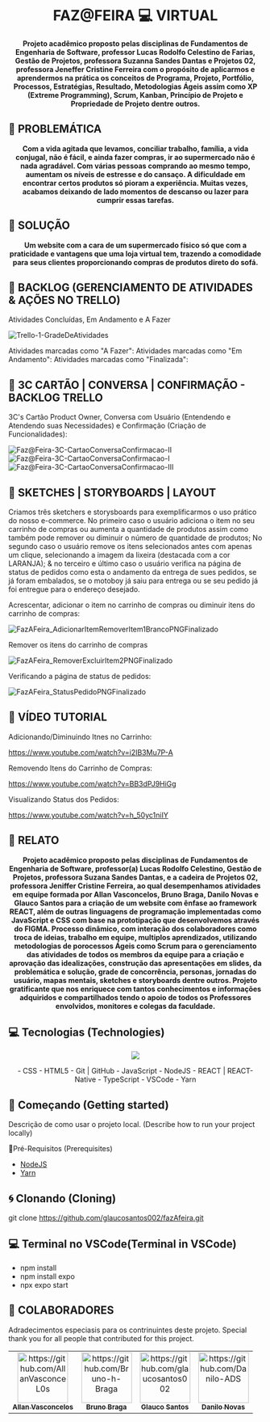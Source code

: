 <h1 align="center" style="font-weight: bold;">FAZ@FEIRA 💻 VIRTUAL</h1>

<p align="center">
    <b>Projeto acadêmico proposto pelas disciplinas de Fundamentos de Engenharia de Software, professor Lucas Rodolfo Celestino de Farias, Gestão de Projetos, professora Suzanna Sandes Dantas e Projetos 02, professora Jeneffer Cristine Ferreira com o propósito de aplicarmos e aprendermos na prática os conceitos de Programa, Projeto, Portfólio, Processos, Estratégias, Resultado, Metodologias Ágeis assim como XP (Extreme Programming), Scrum, Kanban, Princípio de Projeto e Propriedade de Projeto dentre outros.</b>
</p>


<h2 id="started">📝 PROBLEMÁTICA</h2>


<p align="center">
    <b>Com a vida agitada que levamos, conciliar trabalho, família, a vida conjugal, não é fácil, e ainda fazer compras, 
ir ao supermercado não é nada agradável. Com várias pessoas comprando ao mesmo tempo, aumentam os níveis de estresse e do cansaço. 
A dificuldade em encontrar certos produtos só pioram a experiência. Muitas vezes, acabamos deixando de lado momentos de descanso ou lazer para cumprir essas tarefas. </b>
</p>


<h2 id="started">🚀 SOLUÇÃO</h2>


<p align="center">
    <b>Um website com a cara de um 
supermercado físico só que com a praticidade e vantagens que uma loja virtual 
tem, trazendo a comodidade para seus clientes proporcionando compras de 
produtos direto do sofá.</b>
</p>


<h2 id="backlog">💾 BACKLOG (GERENCIAMENTO DE ATIVIDADES & AÇÕES NO TRELLO)</h2>


Atividades Concluídas, Em Andamento e A Fazer


![Trello-1-GradeDeAtividades](https://github.com/user-attachments/assets/821f8277-22dc-412f-b0ed-f5af0807a355)

Atividades marcadas como "A Fazer":        Atividades marcadas como "Em Andamento":         Atividades marcadas como "Finalizada":


<h2 id="3C's">💾 3C CARTÃO | CONVERSA | CONFIRMAÇÃO - BACKLOG TRELLO</h2>


3C's Cartão Product Owner, Conversa com Usuário (Entendendo e Atendendo suas Necessidades) e Confirmação (Criação de Funcionalidades):

![Faz@Feira-3C-CartaoConversaConfirmacao-II](https://github.com/user-attachments/assets/c931b4ec-e9f5-4d87-9580-fa2e6e255edb) ![Faz@Feira-3C-CartaoConversaConfirmacao-I](https://github.com/user-attachments/assets/3f7c4a4c-ea46-4ee1-bc8a-9551175ade2f) ![Faz@Feira-3C-CartaoConversaConfirmacao-III](https://github.com/user-attachments/assets/84400e9c-8466-4d7d-8880-c018cbdba9c0)


<h2 id="layout">🎨 SKETCHES | STORYBOARDS | LAYOUT</h2>


Criamos três sketchers e storysboards para exemplificarmos o uso prático do nosso e-commerce. 
No primeiro caso o usuário adiciona o item no seu carrinho de compras ou aumenta a quantidade de produtos assim como também pode remover ou diminuir o número de quantidade de produtos;
No segundo caso o usuário remove os itens selecionados antes com apenas um clique, selecionando a imagem da lixeira (destacada com a cor LARANJA);
& no terceiro e último caso o usuário verifica na página de status de pedidos como esta o andamento da entrega de sues pedidos, se já foram embalados, se o motoboy já saiu para entrega ou se seu pedido já foi entregue para o endereço desejado. 


Acrescentar, adicionar o item no carrinho de compras ou diminuir itens do carrinho de compras:


![FazAFeira_AdicionarItemRemoverItem1BrancoPNGFinalizado](https://github.com/user-attachments/assets/f1e84ea7-08ce-4fbb-8d52-9d7d8b2b4032)


Remover os itens do carrinho de compras


![FazAFeira_RemoverExcluirItem2PNGFinalizado](https://github.com/user-attachments/assets/9ef21870-4360-4eee-b42b-f2c3e2546c22)


Verificando a página de status de pedidos:


![FazAFeira_StatusPedidoPNGFinalizado](https://github.com/user-attachments/assets/5c5d5551-e784-4128-8e82-a76c6f92b923)



<h2 id="tutorial">🎥 VÍDEO TUTORIAL</h2>


Adicionando/Diminuindo Itnes no Carrinho:

https://www.youtube.com/watch?v=i2IB3Mu7P-A

Removendo Itens do Carrinho de Compras:

https://www.youtube.com/watch?v=BB3dPJ9HiGg

Visualizando Status dos Pedidos:

https://www.youtube.com/watch?v=h_50yc1niIY



<h2 id="relato">📝 RELATO</h2>


<p align="center">
    <b>Projeto acadêmico proposto pelas disciplinas de Fundamentos de Engenharia de Software, professor(a) Lucas Rodolfo Celestino, Gestão de Projetos, professora Suzana Sandes Dantas, e a cadeira de Projetos 02, professora Jeniffer Cristine Ferreira, ao qual desempenhamos atividades em equipe formada por Allan Vasconcelos, Bruno Braga, Danilo Novas e Glauco Santos para a criação de um website com ênfase ao framework REACT, além de outras linguagens de programação implementadas como JavaScript e CSS com base na prototipação que desenvolvemos através do FIGMA. Processo dinâmico, com interação dos colaboradores como troca de ideias, trabalho em equipe, multiplos aprendizados, utilizando metodologias de porocessos Ágeis como Scrum para o gerenciamento das atividades de todos os membros da equipe para a criação e aprovação das idealizações, construção das apresentações em slides, da problemática e solução, grade de concorrência, personas, jornadas do usuário, mapas mentais, sketches e storyboards dentre outros. Projeto gratificante que nos enriquece com tantos conhecimentos e informações adquiridos e compartilhados tendo o apoio de todos os Professores envolvidos, monitores e colegas da faculdade.
</b>
</p>

<h2 id="technologies">💻 Tecnologias (Technologies)</h2>
<p align="center">
  <a href="https://skillicons.dev">
    <img src="https://skillicons.dev/icons?i=css,git,github,html,js,nodejs,react,ts,vscode,yarn" />
  </a>
</p>

<p align="center">
-  CSS  -  HTML5  -  Git | GitHub  -  JavaScript  -  NodeJS  -  REACT | REACT-Native  -  TypeScript  -  VSCode  -  Yarn
</p>

<h2 id="started">🚀 Começando (Getting started)</h2>

Descrição de como usar o projeto local. (Describe how to run your project locally)

<h3i id="prerequisites">📎Pré-Requisitos (Prerequisites)</h3>

- [NodeJS](https://github.com/)
- [Yarn](https://github.com)

<h2 id="cloning">🌀 Clonando (Cloning)</h2>

git clone https://github.com/glaucosantos002/fazAfeira.git

<h2 id="terminal">💻 Terminal no VSCode(Terminal in VSCode)</h2>

- npm install 
- npm install expo
- npx expo start

<h2 id="colab">🤝 COLABORADORES</h2>

Adradecimentos especiasis para os contrinuintes deste projeto. Special thank you for all people that contributed for this project.

<table>
  <tr>
    <td align="center">
      <a href="#">
        <img src="https://avatars.githubusercontent.com/u/157706379?v=4" width="100px;" alt="https://github.com/AllanVasconceL0s"/><br>
        <sub>
          <b>Allan Vasconcelos</b>
        </sub>
      </a>
    </td>
    <td align="center">
      <a href="#">
        <img src="https://avatars.githubusercontent.com/u/184687405?v=4" width="100px;" alt="https://github.com/Bruno-h-Braga"/><br>
        <sub>
          <b>Bruno Braga</b>
        </sub>
      </a>
    </td>
    <td align="center">
      <a href="#">
        <img src="https://avatars.githubusercontent.com/u/206132779?v=4" width="100px;" alt="https://github.com/glaucosantos002"/><br>
        <sub>
          <b>Glauco Santos</b>
        </sub>
      </a>
    </td>
    <td align="center">
      <a href="#">
        <img src="https://avatars.githubusercontent.com/u/184254021?v=4" width="100px;" alt="https://github.com/Danilo-ADS"/><br>
        <sub>
          <b>Danilo Novas</b>
        </sub>
      </a>
    </td>
  </tr>
</table>
